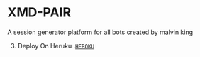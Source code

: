 # XMD-PAIR
A session generator platform for all bots created by malvin king


3. Deploy On Heruku .[`HEROKU`](https://dashboard.heroku.com/new-app?template=https://github.com/eliakim-91qt/Ttpair)
